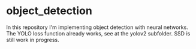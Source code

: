 # object_detection

In this repository I'm implementing object detection with neural networks.
The YOLO loss function already works, see at the yolov2 subfolder.
SSD is still work in progress.
